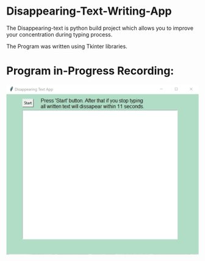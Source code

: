 
# Disappearing-Text-Writing-App


The Disappearing-text is python build project which allows you to improve your concentration during typing process.

The Program  was written using Tkinter libraries.


# Program in-Progress Recording:

![alt text](https://github.com/YanShkl/Disappearing-Text-Writing-App/blob/master/distextapp.gif?raw=true)

